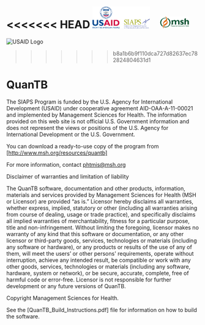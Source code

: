 <<<<<<< HEAD
﻿<img src="Logos/SIAPS_Name%2BUSAID.Horz.png" width="150"> &nbsp;&nbsp; <img src="Logos/MSH_4c.png" width="75">
=======
![USAID Logo](https://www.usaid.gov/sites/all/themes/usaid/logo.png)
>>>>>>> b8a1b6b9f110dca727d82637ec782824804631d1
# QuanTB
The SIAPS Program is funded by the U.S. Agency for International Development (USAID) under cooperative agreement AID-OAA-A-11-00021 and implemented by Management Sciences for Health. The information provided on this web site is not official U.S. Government information and does not represent the views or positions of the U.S. Agency for International Development or the U.S. Government. 

You can download a ready-to-use copy of the program from [http://www.msh.org/resources/quantb]

For more information, contact phtmis@msh.org

Disclaimer of warranties and limitation of liability

The QuanTB software, documentation and other products, information, materials and services provided by Management Sciences for Health (MSH or Licensor) are provided “as is.” Licensor hereby disclaims all warranties, whether express, implied, statutory or other (including all warranties arising from course of dealing, usage or trade practice), and specifically disclaims all implied warranties of merchantability, fitness for a particular purpose, title and non-infringement. Without limiting the foregoing, licensor makes no warranty of any kind that this software or documentation, or any other licensor or third-party goods, services, technologies or materials (including any software or hardware), or any products or results of the use of any of them, will meet the users’ or other persons' requirements, operate without interruption, achieve any intended result, be compatible or work with any other goods, services, technologies or materials (including any software, hardware, system or network), or be secure, accurate, complete, free of harmful code or error-free. Licensor is not responsible for further development or any future versions of QuanTB.

Copyright Management Sciences for Health.

See the [QuanTB_Build_Instructions.pdf] file for information on how to build the software.
